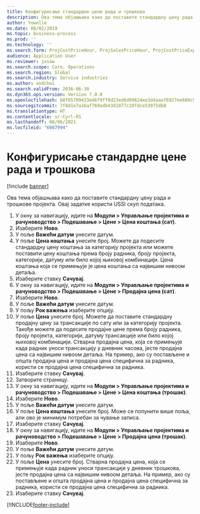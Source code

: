 ```yaml
---
title: Конфигурисање стандардне цене рада и трошкова
description: Ова тема објашњава како да поставите стандардну цену рада и трошкове пројекта.
author: Yowelle
ms.date: 08/02/2019
ms.topic: business-process
ms.prod: ''
ms.technology: ''
ms.search.form: ProjCostPriceHour, ProjSalesPriceHour, ProjCostPriceExpense, ProjSalesPriceCost
audience: Application User
ms.reviewer: josaw
ms.search.scope: Core, Operations
ms.search.region: Global
ms.search.industry: Service industries
ms.author: andchoi
ms.search.validFrom: 2016-06-30
ms.dyn365.ops.version: Version 7.0.0
ms.openlocfilehash: b8f65709433ed6f9ff9d23ed6d99624ee1d4aaef6927ee689c9f7651807340c5
ms.sourcegitcommit: 7f8d1e7a16af769adb43d1877c28fdce53975db8
ms.translationtype: HT
ms.contentlocale: sr-Cyrl-RS
ms.lasthandoff: 08/06/2021
ms.locfileid: "6987994"
---
```

# <a name="configure-standard-costs-for-labor-and-expenses"></a>Конфигурисање стандардне цене рада и трошкова

[!include [banner](../../includes/banner.md)]

Ова тема објашњава како да поставите стандардну цену рада и трошкове пројекта. Овај задатке користи USSI скуп података.

1. У окну за навигацију, идите на **Модули > Управљање пројектима и рачуноводство > Подешавање > Цене > Цена коштања (сат)**.
2. Изаберите **Ново**.
3. У поље **Важећи датум** унесите датум.
4. У поље **Цена коштања** унесите број. Можете да подесите стандардну цену коштања за категорију пројекта или можете поставити цену коштања према броју радника, броју пројекта, категорији, датуму или било којој њиховој комбинацији. Цена коштања која се примењује је цена коштања са највишим нивоом детаља.  
5. Изаберите ставку **Сачувај**.
6. У окну за навигацију, идите на **Модули > Управљање пројектима и рачуноводство > Подешавање > Цене > Продајна цена (сат)**.
7. Изаберите **Ново**.
8. У поље **Важећи датум** унесите датум.
9. У пољу **Рок важења** изаберите опцију.
10. У поље **Цена** унесите број. Можете да поставите стандардну продајну цену за трансакције по сату или за категорију пројекта. Такође можете да подесите продајне цене према броју радника, броју пројекта, категорији, датуму трансакције или било којој њиховој комбинацији. Стварна продајна цена, која се примењује када радник уноси трансакцију у дневник часова, јесте продајна цена са највишим нивоом детаља. На пример, ако су постављене и општа продајна цена и продајна цена специфична за радника, користи се продајна цена специфична за радника.  
11. Изаберите ставку **Сачувај**.
12. Затворите страницу.
13. У окну за навигацију, идите на **Модули > Управљање пројектима и рачуноводство > Подешавање > Цене > Цена коштања (трошак)**.
14. Изаберите **Ново**.
15. У поље **Важећи датум** унесите датум.
16. У поље **Цена коштања** унесите број. Може се попунити више поља, али ово је минимум потребан за чување записа.  
17. Изаберите ставку **Сачувај**.
18. У окну за навигацију, идите на **Модули > Управљање пројектима и рачуноводство > Подешавање > Цене > Продајна цена (трошак)**.
19. Изаберите **Ново**.
20. У поље **Важећи датум** унесите датум.
21. У пољу **Рок важења** изаберите опцију.
22. У поље **Цена** унесите број. Стварна продајна цена, која се примењује када радник уноси трансакције у дневник трошкова, јесте продајна цена са највишим нивоом детаља. На пример, ако су постављене и општа продајна цена и продајна цена специфична за радника, користи се продајна цена специфична за радника.  
23. Изаберите ставку **Сачувај**.



[!INCLUDE[footer-include](../../includes/footer-banner.md)]